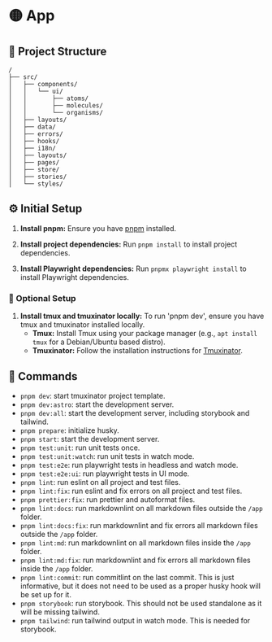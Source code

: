 # 🟡 App

## 🚀 Project Structure

```text
/
├── src/
│   ├── components/
│   │   └── ui/
│   │       ├── atoms/
│   │       ├── molecules/
│   │       └── organisms/
│   ├── layouts/
│   ├── data/
│   ├── errors/
│   ├── hooks/
│   ├── i18n/
│   ├── layouts/
│   ├── pages/
│   ├── store/
│   ├── stories/
│   └── styles/
```

## ⚙️ Initial Setup

1. **Install pnpm:**
   Ensure you have [pnpm](https://pnpm.io/) installed.

2. **Install project dependencies:**
   Run `pnpm install` to install project dependencies.

3. **Install Playwright dependencies:**
   Run `pnpmx playwright install` to install Playwright dependencies.

### 🔩 Optional Setup

1. **Install tmux and tmuxinator locally:**
   To run 'pnpm dev', ensure you have tmux and tmuxinator installed locally.
   - **Tmux:** Install Tmux using your package manager
     (e.g., `apt install tmux` for a Debian/Ubuntu based distro).
   - **Tmuxinator:** Follow the installation instructions for [Tmuxinator][1].

## 🧞 Commands

- `pnpm dev`: start tmuxinator project template.
- `pnpm dev:astro`: start the development server.
- `pnpm dev:all`: start the development server, including storybook and tailwind.
- `pnpm prepare`: initialize husky.
- `pnpm start`: start the development server.
- `pnpm test:unit`: run unit tests once.
- `pnpm test:unit:watch`: run unit tests in watch mode.
- `pnpm test:e2e`: run playwright tests in headless and watch mode.
- `pnpm test:e2e:ui`: run playwright tests in UI mode.
- `pnpm lint`: run eslint on all project and test files.
- `pnpm lint:fix`: run eslint and fix errors on all project and test files.
- `pnpm prettier:fix`: run prettier and autoformat files.
- `pnpm lint:docs`: run markdownlint on all markdown files outside the `/app` folder.
- `pnpm lint:docs:fix`: run markdownlint and fix errors all markdown files
  outside the `/app` folder.
- `pnpm lint:md`: run markdownlint on all markdown files inside the `/app` folder.
- `pnpm lint:md:fix`: run markdownlint and fix errors all markdown files inside
  the `/app` folder.
- `pnpm lint:commit`: run commitlint on the last commit. This is just
  informative, but it does not need to be used as a proper husky hook will be set
  up for it.
- `pnpm storybook`: run storybook. This should not be used standalone as it will
  be missing tailwind.
- `pnpm tailwind`: run tailwind output in watch mode. This is needed for
  storybook.

[1]: https://github.com/tmuxinator/tmuxinator
